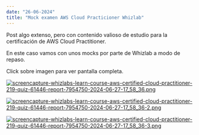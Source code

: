 ```yaml
---
date: "26-06-2024"
title: "Mock examen AWS Cloud Practicioner Whizlab"
---
```

Post algo extenso, pero con contenido valioso de estudio para la certificación de AWS Cloud Practitioner.

En este caso vamos con unos mocks por parte de Whizlab a modo de repaso.

Click sobre imagen para ver pantalla completa.

<a href="/images/screencapture-whizlabs-learn-course-aws-certified-cloud-practitioner-219-quiz-61446-report-7954750-2024-06-27-17_58_36.png" target="_blank"><img src="/images/screencapture-whizlabs-learn-course-aws-certified-cloud-practitioner-219-quiz-61446-report-7954750-2024-06-27-17_58_36.png" alt="screencapture-whizlabs-learn-course-aws-certified-cloud-practitioner-219-quiz-61446-report-7954750-2024-06-27-17_58_36.png" /></a>

<a href="/images/screencapture-whizlabs-learn-course-aws-certified-cloud-practitioner-219-quiz-61446-report-7954750-2024-06-27-17_58_36-2.png" target="_blank"><img src="/images/screencapture-whizlabs-learn-course-aws-certified-cloud-practitioner-219-quiz-61446-report-7954750-2024-06-27-17_58_36-2.png" alt="screencapture-whizlabs-learn-course-aws-certified-cloud-practitioner-219-quiz-61446-report-7954750-2024-06-27-17_58_36-2.png" /></a>

<a href="/images/screencapture-whizlabs-learn-course-aws-certified-cloud-practitioner-219-quiz-61446-report-7954750-2024-06-27-17_58_36-3.png" target="_blank"><img src="/images/screencapture-whizlabs-learn-course-aws-certified-cloud-practitioner-219-quiz-61446-report-7954750-2024-06-27-17_58_36-3.png" alt="screencapture-whizlabs-learn-course-aws-certified-cloud-practitioner-219-quiz-61446-report-7954750-2024-06-27-17_58_36-3.png" /></a>